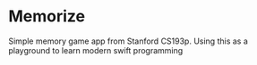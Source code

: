 # Memorize
Simple memory game app from Stanford CS193p. Using this as a playground to learn modern swift programming
